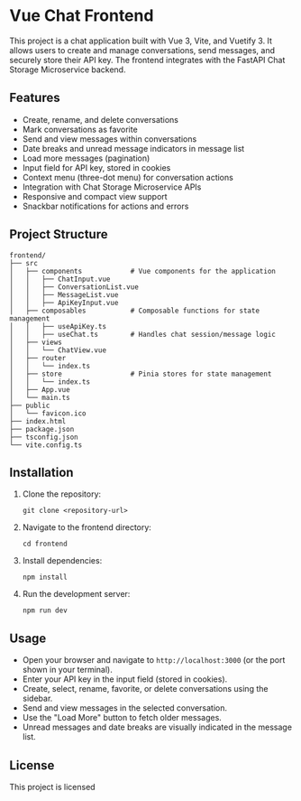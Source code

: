 # Vue Chat Frontend

This project is a chat application built with Vue 3, Vite, and Vuetify 3. It allows users to create and manage conversations, send messages, and securely store their API key. The frontend integrates with the FastAPI Chat Storage Microservice backend.

## Features

- Create, rename, and delete conversations
- Mark conversations as favorite
- Send and view messages within conversations
- Date breaks and unread message indicators in message list
- Load more messages (pagination)
- Input field for API key, stored in cookies
- Context menu (three-dot menu) for conversation actions
- Integration with Chat Storage Microservice APIs
- Responsive and compact view support
- Snackbar notifications for actions and errors

## Project Structure

```
frontend/
├── src
│   ├── components            # Vue components for the application
│   │   ├── ChatInput.vue
│   │   ├── ConversationList.vue
│   │   ├── MessageList.vue
│   │   ├── ApiKeyInput.vue
│   ├── composables           # Composable functions for state management
│   │   ├── useApiKey.ts
│   │   ├── useChat.ts        # Handles chat session/message logic
│   ├── views
│   │   └── ChatView.vue
│   ├── router
│   │   └── index.ts
│   ├── store                 # Pinia stores for state management
│   │   └── index.ts
│   ├── App.vue
│   └── main.ts
├── public
│   └── favicon.ico
├── index.html
├── package.json
├── tsconfig.json
└── vite.config.ts
```

## Installation

1. Clone the repository:
   ```
   git clone <repository-url>
   ```

2. Navigate to the frontend directory:
   ```
   cd frontend
   ```

3. Install dependencies:
   ```
   npm install
   ```

4. Run the development server:
   ```
   npm run dev
   ```

## Usage

- Open your browser and navigate to `http://localhost:3000` (or the port shown in your terminal).
- Enter your API key in the input field (stored in cookies).
- Create, select, rename, favorite, or delete conversations using the sidebar.
- Send and view messages in the selected conversation.
- Use the "Load More" button to fetch older messages.
- Unread messages and date breaks are visually indicated in the message list.

## License

This project is licensed